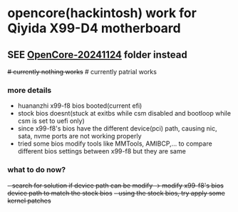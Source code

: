 # opencore(hackintosh) work for Qiyida X99-D4 motherboard

## SEE [OpenCore-20241124](./OpenCore-20241124) folder instead

~~# currently nothing works~~ # currently patrial works
### more details
- huananzhi x99-f8 bios booted(current efi)
- stock bios doesnt(stuck at exitbs while csm disabled and bootloop while csm is set to uefi only)
- since x99-f8's bios have the different device(pci) path, causing nic, sata, nvme ports are not working properly
- tried some bios modify tools like MMTools, AMIBCP,... to compare different bios settings between x99-f8 but they are same

### what to do now?
~~- search for solution if device path can be modify -> modify x99-f8's bios device path to match the stock bios~~
~~- using the stock bios, try apply some kernel patches~~
